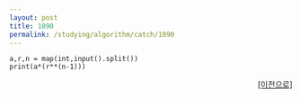 ```yaml
---
layout: post
title: 1090
permalink: /studying/algorithm/catch/1090
---
```


```
a,r,n = map(int,input().split())
print(a*(r**(n-1)))

```
  
    
    
<div style="text-align: right"> <a href = 'https://namhyo01.github.io/studying/algorithm/catch'> [이전으로] </a> </div>
